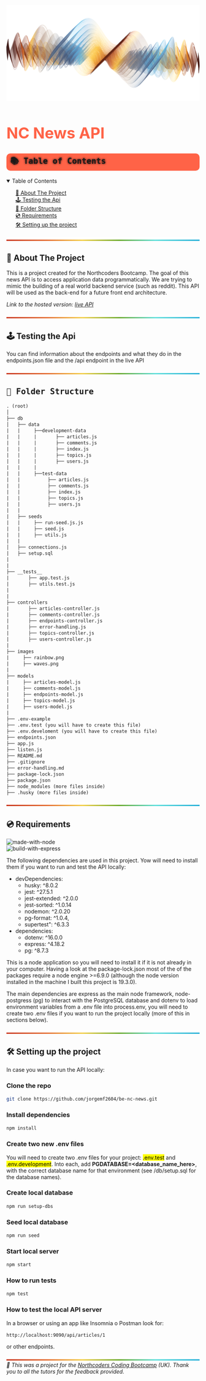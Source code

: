 <!-- HEADER -->
<img src="images/waves.png" alt="multicolor waves" width="100%" height="250px">
<h1 style='color:tomato;font-size:40px;'>NC News API</h1>

<!-- TABLE OF CONTENTS -->
<h2 style='background-color:tomato;padding:5px 10px;border-radius:10px;text-shadow: 0 0 5px black;font-family:monospace'>📚 Table of Contents</h2>

<details open="open">
  <summary>Table of Contents</summary>
  <ol style='list-style:none'>
    <li><a href="#about-the-project"> 🚧 About The Project</a></li>
    <li><a href="#testing"> 🕹️ Testing the Api </a></li>
    <li><a href="#folder-structure"> 📁 Folder Structure</a></li>
    <li><a href="#requirements"> 💿 Requirements</a></li>
    <li><a href="#setting-up"> 🛠️ Setting up the project</a></li>
  </ol>
</details>

<img src="images/rainbow.png" alt="rainbow divider line" width="100%" height="10px">

<!-- ABOUT THE PROJECT -->
<h2 id="about-the-project"> 🚧 About The Project</h2>
<p>This is a project created for the Northcoders Bootcamp. The goal of this news API is to access application data programmatically. We are  trying to mimic the building of a real world backend service (such as reddit). This API will be used as the back-end for a future front end architecture.</p>
<p><em>Link to the hosted version: <a href="https://be-nc-news-oefr.onrender.com/api">live API</a></em></p>

<img src="images/rainbow.png" alt="rainbow divider line" width="100%" height="10px">

<!-- Testing the API -->
<h2 id="testing">🕹️ Testing the Api</h2>
<p>You can find information about the endpoints and what they do in the endpoints.json file and the /api endpoint in the live API</p>
<img src="images/rainbow.png" alt="rainbow divider line" width="100%" height="10px">

<!-- FOLDER STRUCTURE -->
<h2 id="folder-structure" style='font-family: monospace'> 📁 Folder Structure</h2>

    . (root)
    │
    ├── db
    │   ├── data
    |   |     ├──development-data
    |   |     |       ├── articles.js
    |   |     |       ├── comments.js
    |   |     |       ├── index.js
    |   |     |       ├── topics.js
    |   |     |       ├── users.js
    |   |     |
    |   |     ├──test-data
    |   |          ├── articles.js
    |   |          ├── comments.js
    |   |          ├── index.js
    |   |          ├── topics.js
    |   |          ├── users.js
    |   |
    |   ├── seeds
    |   |     ├── run-seed.js.js
    |   |     ├── seed.js
    |   |     ├── utils.js
    |   |
    │   ├── connections.js
    |   ├── setup.sql
    |
    |
    ├── __tests__
    |       ├── app.test.js
    |       ├── utils.test.js
    |
    |
    ├── controllers
    |       ├── articles-controller.js
    |       ├── comments-controller.js
    |       ├── endpoints-controller.js
    |       ├── error-handling.js
    |       ├── topics-controller.js
    |       ├── users-controller.js
    |
    ├── images
    |     ├── rainbow.png
    |     ├── waves.png
    |
    ├── models
    |     ├── articles-model.js
    |     ├── comments-model.js
    |     ├── endpoints-model.js
    |     ├── topics-model.js
    |     ├── users-model.js
    |
    ├── .env-example
    ├── .env.test (you will have to create this file)
    ├── .env.develoment (you will have to create this file)
    ├── endpoints.json
    ├── app.js
    ├── listen.js
    ├── README.md
    ├── .gitignore
    ├── error-handling.md
    ├── package-lock.json
    ├── package.json
    ├── node_modules (more files inside)
    ├── .husky (more files inside)

<img src="images/rainbow.png" alt="rainbow divider line" width="100%" height="10px">

<!-- PREREQUISITES -->
<h2 id="requirements"> 💿 Requirements</h2>

![made-with-node](https://img.shields.io/badge/Made%20with-Node-brightgreen?style=for-the-badge) <br>
![build-with-express](https://img.shields.io/badge/Build%20with-Express-yellow?style=for-the-badge&logo=npm) <br>

The following dependencies are used in this project. Yow will need to install them if you want to run and test the API locally:

- devDependencies:
  - husky: ^8.0.2
  - jest: ^27.5.1
  - jest-extended: ^2.0.0
  - jest-sorted: ^1.0.14
  - nodemon: ^2.0.20
  - pg-format: ^1.0.4,
  - supertest": ^6.3.3
- dependencies:
  - dotenv: ^16.0.0
  - express: ^4.18.2
  - pg: ^8.7.3

This is a node application so you will need to install it if it is not already in your computer. Having a look at the package-lock.json most of the of the packages require a node engine >=6.9.0 (although the node version installed in the machine I built this project is 19.3.0).

The main dependencies are express as the main node framework, node-postgress (pg) to interact with the PostgreSQL database and dotenv to load environment variables from a .env file into process.env, you will need to create two .env files if you want to run the project locally (more of this in sections below).

<img src="images/rainbow.png" alt="rainbow divider line" width="100%" height="10px">

<!-- SETTING UP PROJECT -->
<h2 id="setting-up">🛠️ Setting up the project</h2>
In case you want to run the API locally:
<br />

### Clone the repo

```bash
git clone https://github.com/jorgemf2604/be-nc-news.git
```

### Install dependencies

```bash
npm install
```

### Create two new .env files

You will need to create two .env files for your project: <mark>.env.test</mark> and <mark>.env.development</mark>. Into each, add <strong>PGDATABASE=<database_name_here></strong>, with the correct database name for that environment (see /db/setup.sql for the database names).

### Create local database

```bash
npm run setup-dbs
```

### Seed local database

```bash
npm run seed
```

### Start local server

```bash
npm start
```

### How to run tests

```bash
npm test
```

### How to test the local API server

In a browser or using an app like Insomnia o Postman look for:

```
http://localhost:9090/api/articles/1
```

or other endpoints.

<img src="images/rainbow.png" alt="rainbow divider line" width="100%" height="10px">

<!-- FOOTNOTE -->
<br/>
<i> 🎒 This was a project for the <a href="https://northcoders.com/">Northcoders Coding Bootcamp</a> (UK). Thank you to all the tutors for the feedback provided.<i>
